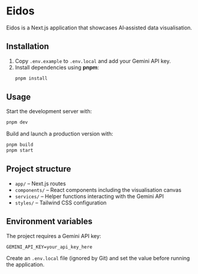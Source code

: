 # Eidos

Eidos is a Next.js application that showcases AI‑assisted data visualisation.

## Installation

1. Copy `.env.example` to `.env.local` and add your Gemini API key.
2. Install dependencies using **pnpm**:
   ```bash
   pnpm install
   ```

## Usage

Start the development server with:
```bash
pnpm dev
```

Build and launch a production version with:
```bash
pnpm build
pnpm start
```

## Project structure

- `app/` – Next.js routes
- `components/` – React components including the visualisation canvas
- `services/` – Helper functions interacting with the Gemini API
- `styles/` – Tailwind CSS configuration

## Environment variables

The project requires a Gemini API key:

```
GEMINI_API_KEY=your_api_key_here
```

Create an `.env.local` file (ignored by Git) and set the value before running the application.
